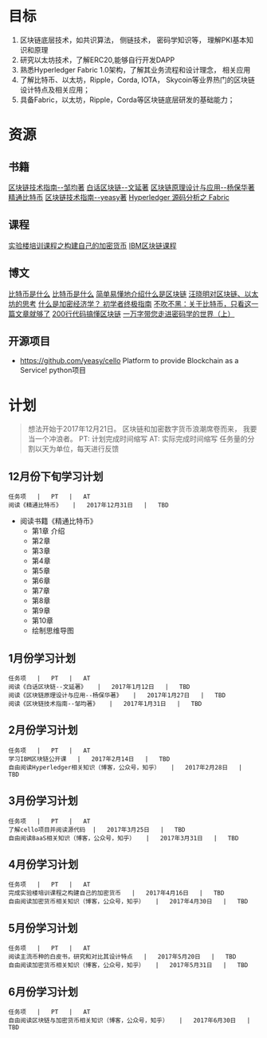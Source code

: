 # 目标
1. 区块链底层技术，如共识算法， 侧链技术， 密码学知识等， 理解PKI基本知识和原理
2. 研究以太坊技术，了解ERC20,能够自行开发DAPP
3.  熟悉Hyperledger Fabric 1.0架构，了解其业务流程和设计理念， 相关应用
4. 了解比特币、以太坊，Ripple，Corda, IOTA， Skycoin等业界热门的区块链设计特点及相关应用；
5. 具备Fabric，以太坊，Ripple，Corda等区块链底层研发的基础能力；


# 资源
## 书籍
[区块链技术指南--邹均著](#kindle)
[白话区块链--文延著](#kindle)
[区块链原理设计与应用--杨保华著](#kindle)
[精通比特币](http://book.8btc.com/master_bitcoin)
[区块链技术指南--yeasy著](https://www.gitbook.com/book/yeasy/blockchain_guide/details) 
[Hyperledger 源码分析之 Fabric](https://www.gitbook.com/book/yeasy/hyperledger_code_fabric/details)
## 课程
[实验楼培训课程之构建自己的加密货币](https://www.shiyanlou.com/courses/952)
[IBM区块链课程](https://www.ibm.com/developerworks/community/blogs/3302cc3b-074e-44da-90b1-5055f1dc0d9c/entry/IBM%E5%BC%80%E6%BA%90%E6%8A%80%E6%9C%AF%E5%BE%AE%E8%AE%B2%E5%A0%82_%E5%8C%BA%E5%9D%97%E9%93%BE%E5%92%8CHyperLedger?lang=en)

## 博文
[比特币是什么](https://www.zhihu.com/question/22076666/answer/69638270)
[比特币是什么](https://www.zhihu.com/question/22076666/answer/232628039)
[简单易懂地介绍什么是区块链](https://zhuanlan.zhihu.com/p/22228902)
[汪晓明对区块链、以太坊的思考](http://wangxiaoming.com/)
[什么是加密经济学？ 初学者终极指南](https://mp.weixin.qq.com/s?__biz=MzIwODA3NDI5MA==&mid=2652525361&idx=1&sn=e67635d03f120cc147f7ec7094fe1df9)
[不吹不黑：关于比特币，只看这一篇文章就够了](https://mp.weixin.qq.com/s?__biz=MzU0NTI0OTUxOA==&mid=2247484687&idx=1&sn=f49bab82482b4b0d4b189598df15d93d)
[200行代码搞懂区块链](https://mp.weixin.qq.com/s?__biz=MjM5ODIzNDQ3Mw==&mid=2649967604&idx=1&sn=012645cc57f0d772fa262522c7c1be25)
[一万字带您走进密码学的世界（上）](https://mp.weixin.qq.com/s?__biz=MzIxNjc4NzkyMA==&mid=2247484874&idx=2&sn=13eb05a1154e447ac322c0c976a3800c)

## 开源项目
- https://github.com/yeasy/cello   Platform to provide Blockchain as a Service!    python项目

# 计划
> 想法开始于2017年12月21日。 区块链和加密数字货币浪潮席卷而来， 我要当一个冲浪者。 
PT: 计划完成时间缩写
AT:  实际完成时间缩写
任务量的分割以天为单位，每天进行反馈
## 12月份下旬学习计划

```table
任务项   |   PT   |   AT
阅读《精通比特币》   |   2017年12月31日   |   TBD
```
- 阅读书籍《精通比特币》
    - 第1章 介绍
    - 第2章
    - 第3章
    - 第4章
    - 第5章
    - 第6章
    - 第7章
    - 第8章
    - 第9章
    - 第10章
    - 绘制思维导图
## 1月份学习计划
```table
任务项   |   PT   |   AT
阅读《白话区块链--文延著》   |   2017年1月12日   |   TBD
阅读《区块链原理设计与应用--杨保华著》   |   2017年1月27日   |   TBD
阅读《区块链技术指南--邹均著》   |   2017年1月31日   |   TBD
```
## 2月份学习计划
```table
任务项   |   PT   |   AT
学习IBM区块链公开课   |   2017年2月14日   |   TBD
自由阅读Hyperledger相关知识（博客，公众号，知乎）   |   2017年2月28日   |   TBD
```
## 3月份学习计划
```table
任务项   |   PT   |   AT
了解cello项目并阅读源代码  |   2017年3月25日   |   TBD
自由阅读BaaS相关知识（博客，公众号，知乎）   |   2017年3月31日   |   TBD
```
## 4月份学习计划
```table
任务项   |   PT   |   AT
完成实验楼培训课程之构建自己的加密货币   |   2017年4月16日   |   TBD
自由阅读加密货币相关知识（博客，公众号，知乎）   |   2017年4月30日   |   TBD
```
## 5月份学习计划
```table
任务项   |   PT   |   AT
阅读主流币种的白皮书，研究和对比其设计特点   |   2017年5月20日   |   TBD
自由阅读加密货币相关知识（博客，公众号，知乎）   |   2017年5月31日   |   TBD
```
## 6月份学习计划
```table
任务项   |   PT   |   AT
自由阅读区块链与加密货币相关知识（博客，公众号，知乎）   |   2017年6月30日   |   TBD
```